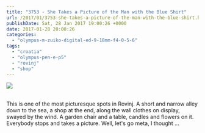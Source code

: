 ```yaml
---
title: "3753 - She Takes a Picture of the Man with the Blue Shirt"
url: /2017/01/3753-she-takes-a-picture-of-the-man-with-the-blue-shirt.html
publishDate: Sat, 28 Jan 2017 19:00:26 +0000
date: 2017-01-28 20:00:26
categories: 
  - "olympus-m-zuiko-digital-ed-9-18mm-f4-0-5-6"
tags: 
  - "croatia"
  - "olympus-pen-e-p5"
  - "rovinj"
  - "shop"
---
```

<div class="container">
<div class="center"><a target="_blank" href="https://d25zfm9zpd7gm5.cloudfront.net/1200x1200/2016/20160801_121814_lr.jpg"><img class="webfeedsFeaturedVisual" src="https://d25zfm9zpd7gm5.cloudfront.net/0600x0600/2016/20160801_121814_lr.jpg" /></a></div>
</div>
<br />

This is one of the most picturesque spots in Rovinj. A short and narrow alley down to the sea, a shop at the end, along the wall clothes on display, swayed by the wind. A garden chair and a table, candles and flowers on it. Everybody stops and takes a picture. Well, let's go meta, I thought ...
